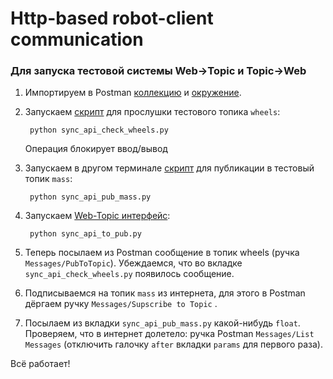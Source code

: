 # Http-based robot-client communication

### Для запуска тестовой системы Web->Topic и Topic->Web
1) Импортируем в Postman [коллекцию](postman/Clap.postman_collection_last.json) 
и [окружение](postman/Clap.postman_environment_last.json).

2) Запускаем [скрипт](sync_api_check_wheels.py) для прослушки тестового топика `wheels`:
        
        python sync_api_check_wheels.py
        
    Операция блокирует ввод/вывод
3) Запускаем в другом терминале [скрипт](sync_api_pub_mass.py) для публикации в тестовый топик `mass`:

        python sync_api_pub_mass.py
        
4) Запускаем [Web-Topic интерфейс](sync_api_to_pub.py):

        python sync_api_to_pub.py
        
5) Теперь посылаем из Postman сообщение в топик wheels (ручка `Messages/PubToTopic`).
    Убеждаемся, что во вкладке `sync_api_check_wheels.py` появилось сообщение.
    
6) Подписываемся на топик `mass` из интернета, для этого в Postman дёргаем ручку
    `Messages/Supscribe to Topiс` .
    
7) Посылаем из вкладки `sync_api_pub_mass.py` какой-нибудь `float`. Проверяем, что в интернет долетело: 
    ручка Postman `Messages/List Messages` (отключить галочку `after` вкладки `params` для первого раза).
    
    
Всё работает!